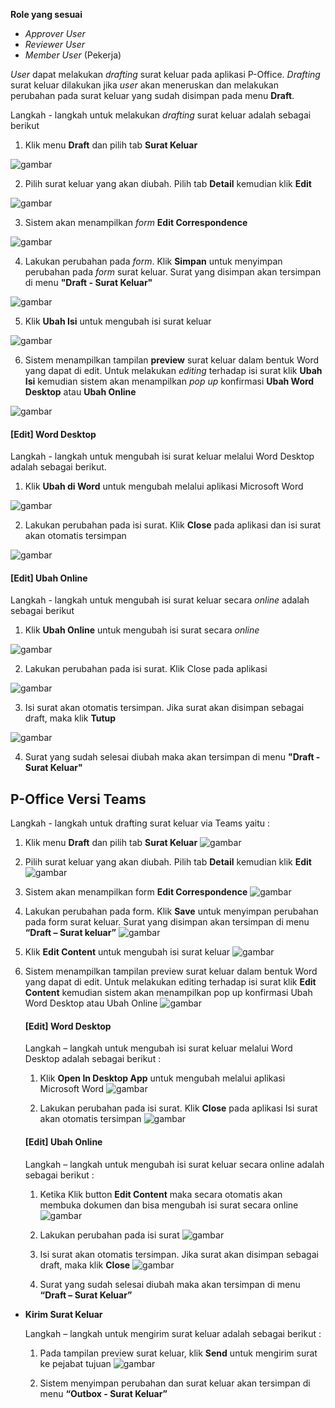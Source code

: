 **Role yang sesuai**

- *Approver User*
- *Reviewer User*
- *Member User* (Pekerja)

*User* dapat melakukan *drafting* surat keluar pada aplikasi P-Office. *Drafting* surat keluar dilakukan jika *user* akan meneruskan dan melakukan perubahan pada surat keluar yang sudah disimpan pada menu **Draft**.

Langkah - langkah untuk melakukan *drafting* surat keluar adalah sebagai berikut

1. Klik menu **Draft** dan pilih tab **Surat Keluar**

![gambar](SuratKeluar/SK_Web/SK18.png)

2. Pilih surat keluar yang akan diubah. Pilih tab **Detail** kemudian klik **Edit**

![gambar](SuratKeluar/SK_Web/SK19.png)

3. Sistem akan menampilkan *form* **Edit Correspondence**

![gambar](SuratKeluar/SK_Web/SK20.png)

4. Lakukan perubahan pada *form*. Klik **Simpan** untuk menyimpan perubahan pada *form* surat keluar. Surat yang disimpan akan tersimpan di menu **"Draft - Surat Keluar"**

![gambar](SuratKeluar/SK_Web/SK21.png)

5. Klik **Ubah Isi** untuk mengubah isi surat keluar

![gambar](SuratKeluar/SK_Web/SK22.png)

6. Sistem menampilkan tampilan **preview** surat keluar dalam bentuk Word yang dapat di edit. Untuk melakukan *editing* terhadap isi surat klik **Ubah Isi** kemudian sistem akan menampilkan *pop up* konfirmasi **Ubah Word Desktop** atau **Ubah Online**

![gambar](SuratKeluar/SK_Web/SK23.png)

#### [Edit] Word Desktop

Langkah - langkah untuk mengubah isi surat keluar melalui Word Desktop adalah sebagai berikut.

1. Klik **Ubah di Word** untuk mengubah melalui aplikasi Microsoft Word

![gambar](SuratKeluar/SK_Web/SK24.png)

2. Lakukan perubahan pada isi surat. Klik **Close** pada aplikasi dan isi surat akan otomatis tersimpan

![gambar](SuratKeluar/SK_Web/SK25.png)

#### [Edit] Ubah Online

Langkah - langkah untuk mengubah isi surat keluar secara *online* adalah sebagai berikut

1. Klik **Ubah Online** untuk mengubah isi surat secara *online*

![gambar](SuratKeluar/SK_Web/SK26.png)

2. Lakukan perubahan pada isi surat. Klik Close pada aplikasi

![gambar](SuratKeluar/SK_Web/SK27.png)

3. Isi surat akan otomatis tersimpan. Jika surat akan disimpan sebagai draft, maka klik **Tutup**

![gambar](SuratKeluar/SK_Web/SK28.png)

4. Surat yang sudah selesai diubah maka akan tersimpan di menu **"Draft - Surat Keluar"**


## **P-Office Versi Teams**


Langkah - langkah untuk drafting surat keluar via Teams yaitu :

 1.    Klik menu **Draft** dan pilih tab **Surat Keluar**
 ![gambar](SuratKeluar/SK_Teams/SK19.png)

 2.    Pilih surat keluar yang akan diubah. Pilih tab **Detail** kemudian klik **Edit**
 ![gambar](SuratKeluar/SK_Teams/SK20.png)

 3.    Sistem akan menampilkan form **Edit Correspondence**
 ![gambar](SuratKeluar/SK_Teams/SK21.png)

 4.    Lakukan perubahan pada form. Klik **Save** untuk menyimpan perubahan pada form surat keluar. Surat yang disimpan akan tersimpan di menu **“Draft – Surat keluar”**
 ![gambar](SuratKeluar/SK_Teams/SK22.png)

 5.    Klik **Edit Content** untuk mengubah isi surat keluar
 ![gambar](SuratKeluar/SK_Teams/SK23.png)

 6.    Sistem menampilkan tampilan preview surat keluar dalam bentuk Word yang dapat di edit. Untuk melakukan editing terhadap isi surat klik **Edit Content** kemudian sistem akan menampilkan pop up konfirmasi Ubah Word Desktop atau Ubah Online
 ![gambar](SuratKeluar/SK_Teams/SK24.png)

          #### **[Edit] Word Desktop**


        Langkah – langkah untuk mengubah isi surat keluar melalui Word Desktop adalah sebagai berikut :


         1.	Klik **Open In Desktop App** untuk mengubah melalui aplikasi Microsoft Word
         ![gambar](SuratKeluar/SK_Teams/SK25.png)

         2.	Lakukan perubahan pada isi surat. Klik **Close** pada aplikasi Isi surat akan otomatis tersimpan
         ![gambar](SuratKeluar/SK_Teams/SK26.png)

         #### **[Edit] Ubah Online**

         Langkah – langkah untuk mengubah isi surat keluar secara online adalah sebagai berikut :

         1.    Ketika Klik button **Edit Content** maka secara otomatis akan membuka dokumen dan bisa mengubah isi surat secara online
         ![gambar](SuratKeluar/SK_Teams/SK27.png)


         2.    Lakukan perubahan pada isi surat
         ![gambar](SuratKeluar/SK_Teams/SK28.png)


         3.    Isi surat akan otomatis tersimpan. Jika surat akan disimpan sebagai draft, maka klik **Close**
         ![gambar](SuratKeluar/SK_Teams/SK29.png)

         4.    Surat yang sudah selesai diubah maka akan tersimpan di menu **“Draft – Surat Keluar”**

- **Kirim Surat Keluar**

    Langkah – langkah untuk mengirim surat keluar adalah sebagai berikut : 

     1.	Pada tampilan preview surat keluar, klik **Send** untuk mengirim surat ke pejabat tujuan
     ![gambar](SuratKeluar/SK_Teams/SK30.png)


     2.	Sistem menyimpan perubahan dan surat keluar akan tersimpan di menu **“Outbox - Surat Keluar”**

